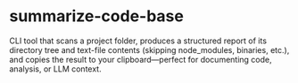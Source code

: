 # summarize-code-base
CLI tool that scans a project folder, produces a structured report of its directory tree and text-file contents (skipping node_modules, binaries, etc.), and copies the result to your clipboard—perfect for documenting code, analysis, or LLM context.

